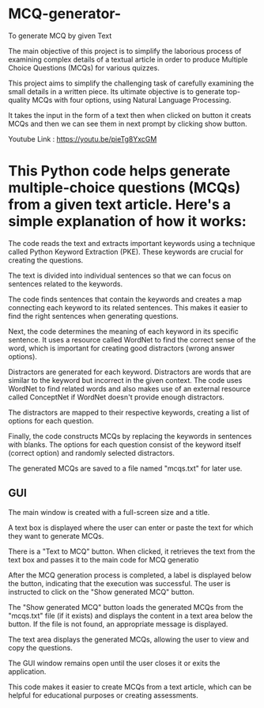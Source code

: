 # MCQ-generator-
To generate MCQ by given Text

The main objective of this project is to simplify the laborious process of examining complex details of a textual article in order to produce Multiple Choice Questions (MCQs) for various quizzes.

This project aims to simplify the challenging task of carefully examining the small details in a written piece. Its ultimate objective is to generate top-quality MCQs with four options, using Natural Language Processing. 

It takes the input in the form of a text then when clicked on button it creats MCQs and then we can see them in next prompt by clicking show button.

Youtube Link :
https://youtu.be/pieTg8YxcGM


# This Python code helps generate multiple-choice questions (MCQs) from a given text article. Here's a simple explanation of how it works:

The code reads the text and extracts important keywords using a technique called Python Keyword Extraction (PKE). These keywords are crucial for creating the questions.

The text is divided into individual sentences so that we can focus on sentences related to the keywords.

The code finds sentences that contain the keywords and creates a map connecting each keyword to its related sentences. This makes it easier to find the right sentences when generating questions.

Next, the code determines the meaning of each keyword in its specific sentence. It uses a resource called WordNet to find the correct sense of the word, which is important for creating good distractors (wrong answer options).

Distractors are generated for each keyword. Distractors are words that are similar to the keyword but incorrect in the given context. The code uses WordNet to find related words and also makes use of an external resource called ConceptNet if WordNet doesn't provide enough distractors.

The distractors are mapped to their respective keywords, creating a list of options for each question.

Finally, the code constructs MCQs by replacing the keywords in sentences with blanks. The options for each question consist of the keyword itself (correct option) and randomly selected distractors.

The generated MCQs are saved to a file named "mcqs.txt" for later use.

## GUI
The main window is created with a full-screen size and a title.

A text box is displayed where the user can enter or paste the text for which they want to generate MCQs.

There is a "Text to MCQ" button. When clicked, it retrieves the text from the text box and passes it to the main code for MCQ generatio

After the MCQ generation process is completed, a label is displayed below the button, indicating that the execution was successful. The user is instructed to click on the "Show generated MCQ" button.

The "Show generated MCQ" button loads the generated MCQs from the "mcqs.txt" file (if it exists) and displays the content in a text area below the button. If the file is not found, an appropriate message is displayed.

The text area displays the generated MCQs, allowing the user to view and copy the questions.

The GUI window remains open until the user closes it or exits the application.

This code makes it easier to create MCQs from a text article, which can be helpful for educational purposes or creating assessments.



